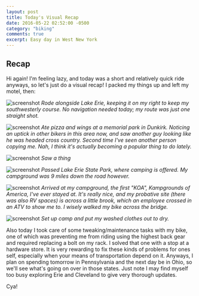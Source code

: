 ```yaml
---
layout: post
title: Today's Visual Recap
date: 2016-05-22 02:52:00 -0500
category: "biking"
comments: true
excerpt: Easy day in West New York
---
```

## Recap

Hi again! I'm feeling lazy, and today was a short and relatively quick ride anyways, so let's just do a visual recap! I packed my things up and left my motel, then:

![screenshot](https://raw.githubusercontent.com/glenlovett/glenlovett.github.io/master/assets/IMG_20160520_145352661.jpg)
*Rode alongside Lake Erie, keeping it on my right to keep my southwesterly course. No navigation needed today; my route was just one straight shot.*


![screenshot](https://raw.githubusercontent.com/glenlovett/glenlovett.github.io/master/assets/IMG_20160520_145352661.jpg)
*Ate pizza and wings at a memorial park in Dunkirk. Noticing an uptick in other bikers in this area now, and saw another guy looking like he was headed cross country. Second time I've seen another person copying me. Nah, I think it's actually becoming a popular thing to do lately.*


![screenshot](https://raw.githubusercontent.com/glenlovett/glenlovett.github.io/master/assets/IMG_20160520_145352661.jpg)
*Saw a thing*


![screenshot](https://raw.githubusercontent.com/glenlovett/glenlovett.github.io/master/assets/IMG_20160520_145352661.jpg)
*Passed Lake Erie State Park, where camping is offered. My campground was 9 miles down the road however.*


![screenshot](https://raw.githubusercontent.com/glenlovett/glenlovett.github.io/master/assets/IMG_20160520_145352661.jpg)
*Arrived at my campground, the first "KOA", Kampgrounds of America, I've ever stayed at. It's really nice, and my probative site (there was also RV spaces) is across a little brook, which an employee crossed in an ATV to show me to. I wisely *walked* my bike across the bridge.*


![screenshot](https://raw.githubusercontent.com/glenlovett/glenlovett.github.io/master/assets/IMG_20160520_145352661.jpg)
*Set up camp and put my washed clothes out to dry.*

Also today I took care of some tweaking/maintenance tasks with my bike, one of which was preventing me from riding using the highest back gear and required replacing a bolt on my rack. I solved that one with a stop at a hardware store. It is very rewarding to fix these kinds of problems for ones self, especially when your means of transportation depend on it. Anyways, I plan on spending tomorrow in Pennsylvania and the next day be in Ohio, so we'll see what's going on over in those states. Just note I may find myself too busy exploring Erie and Cleveland to give very thorough updates.

Cya!
